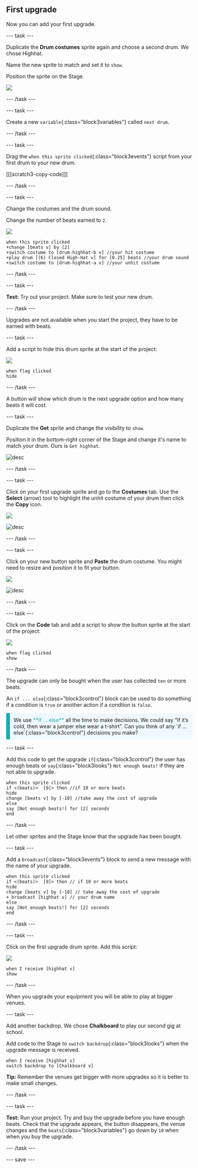 ## First upgrade

Now you can add your first upgrade. 

--- task ---

Duplicate the **Drum costumes** sprite again and choose a second drum. We chose Highhat.

Name the new sprite to match and set it to `show`. 

Position the sprite on the Stage.

![](images/highhat-sprite.png)

--- /task ---

--- task ---

Create a new `variable`{:class="block3variables"} called `next drum`.

--- /task ---

--- task ---

Drag the `when this sprite clicked`{:class="block3events"} script from your first drum to your new drum.

[[[scratch3-copy-code]]]

--- /task ---

--- task ---

Change the costumes and the drum sound.

Change the number of beats earned to `2`.

![](images/highhat-icon.png)

```blocks3
when this sprite clicked
+change [beats v] by [2]
+switch costume to [drum-highhat-b v] //your hit costume
+play drum [(6) Closed High-Hat v] for [0.25] beats //your drum sound
+switch costume to [drum-highhat-a v] //your unhit costume
```

--- /task ---

--- task ---

**Test:** Try out your project. Make sure to test your new drum.  

--- /task ---

Upgrades are not available when you start the project, they have to be earned with beats. 

--- task ---

Add a script to hide this drum sprite at the start of the project:

![](images/highhat-icon.png)

```blocks3
when flag clicked
hide
```

--- /task ---

A button will show which drum is the next upgrade option and how many beats it will cost. 

--- task ---

Duplicate the **Get** sprite and change the visibility to `show`.

Position it in the bottom-right corner of the Stage and change it's name to match your drum. Ours is `Get highhat`. 

![desc](images/get-highhat.png)

--- /task ---

--- task ---

Click on your first upgrade sprite and go to the **Costumes** tab. Use the **Select** (arrow) tool to highlight the unhit costume of your drum then click the **Copy** icon.  

![](images/highhat-icon.png)

![desc](images/copy-costume.png)

--- /task ---

--- task ---

Click on your new button sprite and **Paste** the drum costume. You might need to resize and position it to fit your button. 

![](images/get-highhat-icon.png)

![desc](images/paste-costume.png)

--- /task ---

--- task ---

Click on the **Code** tab and add a script to show the button sprite at the start of the project:

![](images/get-highhat-icon.png)

```blocks3
when flag clicked
show
```

--- /task ---

The upgrade can only be bought when the user has collected `ten` or more beats.

An `if ... else`{:class="block3control"} block can be used to do something if a condition is `true` or another action if a condtion is `false`. 

<p style="border-left: solid; border-width:10px; border-color: #0faeb0; background-color: aliceblue; padding: 10px;">
We use <span style="color: #0faeb0">**if ... else**</span> all the time to make decisions. We could say “if it’s cold, then wear a jumper else wear a t-shirt”. Can you think of any `if ... else`{:class="block3control"} decisions you make? 
</p>

--- task ---

Add this code to get the upgrade `if`{:class="block3control"} the user has enough beats or `say`{:class="block3looks"} `Not enough beats!` if they are not able to upgrade.

```blocks3
when this sprite clicked
if <(beats)>  [9]> then //if 10 or more beats
hide
change [beats v] by [-10] //take away the cost of upgrade
else
say [Not enough beats!] for [2] seconds 
end
```

--- /task ---

Let other sprites and the Stage know that the upgrade has been bought.

--- task ---

Add a `broadcast`{:class="block3events"} block to send a new message with the name of your upgrade.

```blocks3
when this sprite clicked
if <(beats)>  [9]> then // if 10 or more beats
hide
change [beats v] by [-10] // take away the cost of upgrade
+ broadcast [highhat v] // your drum name
else
say [Not enough beats!] for [2] seconds 
end
```

--- /task ---

--- task ---

Click on the first upgrade drum sprite. Add this script:

![](images/highhat-icon.png)

```blocks3
when I receive [highhat v]
show
```

--- /task ---

When you upgrade your equipment you will be able to play at bigger venues. 

--- task ---

Add another backdrop. We chose **Chalkboard** to play our second gig at school. 

Add code to the Stage to `switch backdrop`{:class="block3looks"} when the upgrade message is received.

```blocks3
when I receive [highhat v]
switch backdrop to [Chalkboard v]
```

**Tip:** Remember the venues get bigger with more upgrades so it is better to make small changes.

--- /task ---

--- task ---

**Test:** Run your project. Try and buy the upgrade before you have enough beats. Check that the upgrade appears, the button disappears, the venue changes and the `beats`{:class="block3variables"} go down by `10` when when you buy the upgrade. 

--- /task ---

--- save ---